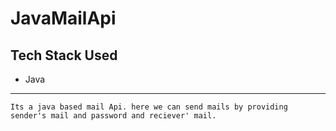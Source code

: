 # JavaMailApi
## Tech Stack Used
* Java

---
``` Its a java based mail Api. here we can send mails by providing sender's mail and password and reciever' mail. ```
